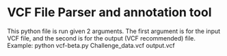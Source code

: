 # VCF File Parser and annotation tool

This python file is run given 2 arguments. The first argument is for the input VCF file, and the second is for the output (VCF recommended) file. 
Example: python vcf-beta.py Challenge_data.vcf output.vcf 
